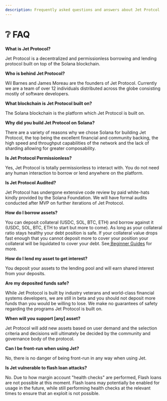 ```yaml
---
description: Frequently asked questions and answers about Jet Protcol
---
```


# ❔ FAQ

**What is Jet Protocol?**

Jet Protocol is a decentralized and permissionless borrowing and lending protocol built on top of the Solana blockchain.&#x20;

**Who is behind Jet Protocol?**

Wil Barnes and James Moreau are the founders of Jet Protocol. Currently we are a team of over 12 individuals distributed across the globe consisting mostly of software developers.&#x20;

**What blockchain is Jet Protocol built on?**

The Solana blockchain is the platform which Jet Protocol is built on.&#x20;

**Why did you build Jet Protocol on Solana?**

There are a variety of reasons why we chose Solana for building Jet Protocol, the top being the excellent financial and community backing, the high speed and throughput capabilities of the network and the lack of sharding allowing for greater composability.&#x20;

**Is Jet Protocol Permissionless?**

Yes, Jet Protocol is totally permissionless to interact with. You do not need any human interaction to borrow or lend anywhere on the platform. &#x20;

**Is Jet Protocol Audited?**

Jet Protocol has undergone extensive code review by paid white-hats kindly provided by the Solana Foundation. We will have formal audits conducted after MVP on further iterations of Jet Protocol.&#x20;

**How do I borrow assets?** &#x20;

You can deposit collateral (USDC, SOL, BTC, ETH) and borrow against it (USDC, SOL, BTC, ETH to start but more to come). As long as your collateral ratio stays healthy your debt position is safe. If your collateral value drops fast enough that you cannot deposit more to cover your position your collateral will be liquidated to cover your debt. See[ Beginner Guides](beginner-guides/) for more.

**How do I lend my asset to get interest?**&#x20;

You deposit your assets to the lending pool and will earn shared interest from your deposits.&#x20;

**Are my deposited funds safe?** &#x20;

While Jet Protocol is built by industry veterans and world-class financial systems developers, we are still in beta and you should not deposit more funds than you would be willing to lose. We make no guarantees of safety regarding the programs Jet Protocol is built on.&#x20;

**When will you support \[any] asset?**

Jet Protocol will add new assets based on user demand and the selection criteria and decisions will ultimately be decided by the community and governance body of the protocol.&#x20;

**Can I be front-run when using Jet?**

No, there is no danger of being front-run in any way when using Jet.

**Is Jet vulnerable to flash loan attacks?**

No. Due to how margin account "health checks" are performed, Flash loans are not possible at this moment. Flash loans may potentially be enabled for usage in the future, while still performing health checks at the relevant times to ensure that an exploit is not possible.
